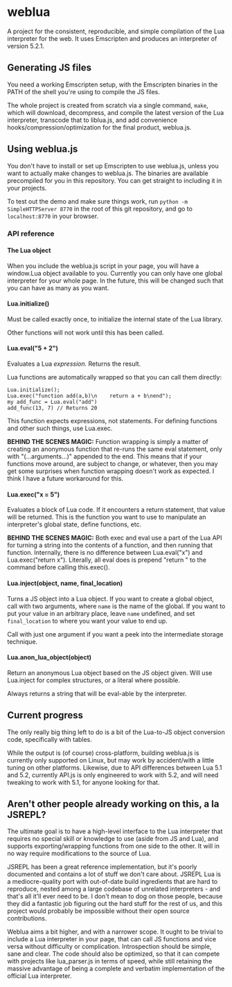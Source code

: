 # weblua

A project for the consistent, reproducible, and simple compilation of the Lua interpreter for the web. It uses Emscripten and produces an interpreter of version 5.2.1.

## Generating JS files

You need a working Emscripten setup, with the Emscripten binaries in the PATH of the shell you're using to compile the JS files.

The whole project is created from scratch via a single command, `make`, which will download, decompress, and compile the latest version of the Lua interpreter, transcode that to liblua.js, and add convenience hooks/compression/optimization for the final product, weblua.js.

## Using weblua.js

You don't have to install or set up Emscripten to use weblua.js, unless you want to actually make changes to weblua.js. The binaries are available precompiled for you in this repository. You can get straight to including it in your projects.

To test out the demo and make sure things work, run `python -m SimpleHTTPServer 8770` in the root of this git repository, and go to `localhost:8770` in your browser.

### API reference

#### The Lua object

When you include the weblua.js script in your page, you will have a window.Lua object available to you. Currently you can only have one global interpreter for your whole page. In the future, this will be changed such that you can have as many as you want.

#### Lua.initialize()

Must be called exactly once, to initialize the internal state of the Lua library.

Other functions will not work until this has been called.

#### Lua.eval("5 + 2")

Evaluates a Lua _expression._ Returns the result.

Lua functions are automatically wrapped so that you can call them directly:

    Lua.initialize();
    Lua.exec("function add(a,b)\n    return a + b\nend");
    my add_func = Lua.eval("add")
    add_func(13, 7) // Returns 20

This function expects expressions, not statements. For defining functions and other such things, use Lua.exec.

**BEHIND THE SCENES MAGIC:** Function wrapping is simply a matter of creating an anonymous function that re-runs the same eval statement, only with "(...arguments...)" appended to the end. This means that if your functions move around, are subject to change, or whatever, then you may get some surprises when function wrapping doesn't work as expected. I think I have a future workaround for this.

#### Lua.exec("x = 5")

Evaluates a block of Lua code. If it encounters a return statement, that value will be returned. This is the function you want to use to manipulate an interpreter's global state, define functions, etc.

**BEHIND THE SCENES MAGIC:** Both exec and eval use a part of the Lua API for turning a string into the contents of a function, and then running that function. Internally, there is no difference between Lua.eval("x") and Lua.exec("return x"). Literally, all eval does is prepend "return " to the command before calling this.exec().

#### Lua.inject(object, name, final_location)

Turns a JS object into a Lua object. If you want to create a global object, call with two arguments, where `name` is the name of the global. If you want to put your value in an arbitrary place, leave `name` undefined, and set `final_location` to where you want your value to end up.

Call with just one argument if you want a peek into the intermediate storage technique.

#### Lua.anon_lua_object(object)

Return an anonymous Lua object based on the JS object given. Will use Lua.inject for complex structures, or a literal where possible.

Always returns a string that will be eval-able by the interpreter.

## Current progress

The only really big thing left to do is a bit of the Lua-to-JS object conversion code, specifically with tables.

While the output is (of course) cross-platform, building weblua.js is currently only supported on Linux, but may work by accident/with a little tuning on other platforms. Likewise, due to API differences between Lua 5.1 and 5.2, currently API.js is only engineered to work with 5.2, and will need tweaking to work with 5.1, for anyone looking for that.

## Aren't other people already working on this, a la JSREPL?

The ultimate goal is to have a high-level interface to the Lua interpreter that requires no special skill or knowledge to use (aside from JS and Lua), and supports exporting/wrapping functions from one side to the other. It will in no way require modifications to the source of Lua.

JSREPL has been a great reference implementation, but it's poorly documented and contains a lot of stuff we don't care about. JSREPL Lua is a mediocre-quality port with out-of-date build ingredients that are hard to reproduce, nested among a large codebase of unrelated interpreters - and that's all it'll ever need to be. I don't mean to dog on those people, because they did a fantastic job figuring out the hard stuff for the rest of us, and this project would probably be impossible without their open source contributions.

Weblua aims a bit higher, and with a narrower scope. It ought to be trivial to include a Lua interpreter in your page, that can call JS functions and vice versa without difficulty or complication. Introspection should be simple, sane and clear. The code should also be optimized, so that it can compete with projects like lua\_parser.js in terms of speed, while still retaining the massive advantage of being a complete and verbatim implementation of the official Lua interpreter.
